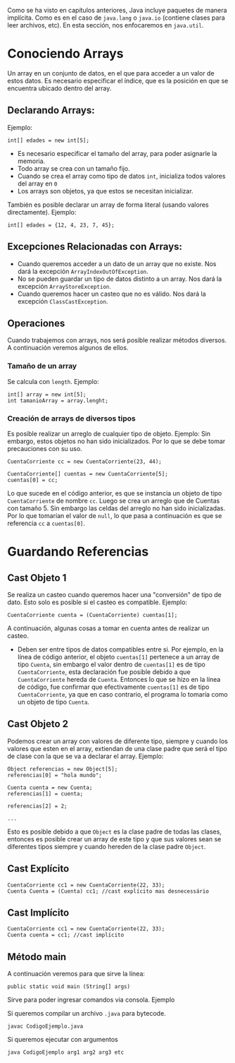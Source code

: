
Como se ha visto en capítulos anteriores, Java incluye paquetes de manera implícita. Como es en el caso de ```java.lang``` o ```java.io``` (contiene clases para leer archivos, etc). En esta sección, nos enfocaremos en ```java.util```.

# Conociendo Arrays

Un array en un conjunto de datos, en el que para acceder a un valor de estos datos. Es necesario especificar el índice, que es la posición en que se encuentra ubicado dentro del array.

## Declarando Arrays:

Ejemplo:

```int[] edades = new int[5];```

* Es necesario especificar el tamaño del array, para poder asignarle la memoria.
* Todo array se crea con un tamaño fijo.
* Cuando se crea el array como tipo de datos ```int```, inicializa todos valores del array en ```0```
* Los arrays son objetos, ya que estos se necesitan inicializar.

También es posible declarar un array de forma literal (usando valores directamente). Ejemplo:

```int[] edades = {12, 4, 23, 7, 45};```

## Excepciones Relacionadas con Arrays:

* Cuando queremos acceder a un dato de un array que no existe. Nos dará la excepción ```ArrayIndexOutOfException```.
* No se pueden guardar un tipo de datos distinto a un array. Nos dará la excepción ```ArrayStoreException```.
* Cuando queremos hacer un casteo que no es válido. Nos dará la excepción ```ClassCastException```.
  
## Operaciones
Cuando trabajemos con arrays, nos será posible realizar métodos diversos. A continuación veremos algunos de ellos.

### Tamaño de un array

Se calcula con ```length```. Ejemplo:

```
int[] array = new int[5];
int tamanioArray = array.lenght;
```

### Creación de arrays de diversos tipos

Es posible realizar un arreglo de cualquier tipo de objeto. Ejemplo:
Sin embargo, estos objetos no han sido inicializados. Por lo que se debe tomar precauciones con su uso.

```
CuentaCorriente cc = new CuentaCorriente(23, 44);

CuentaCorriente[] cuentas = new CuentaCorriente[5];
cuentas[0] = cc;
```

Lo que sucede en el código anterior, es que se instancia un objeto de tipo ```CuentaCorriente``` de nombre ```cc```. 
Luego se crea un arreglo que de Cuentas con tamaño 5. Sin embargo las celdas del arreglo no han sido inicializadas. Por lo que tomarían el valor de ```null```, lo que pasa a continuación es que se referencia ```cc``` a ```cuentas[0]```.

# Guardando Referencias

## Cast Objeto 1

Se realiza un casteo cuando queremos hacer una "conversión" de tipo de dato. Esto solo es posible si el casteo es compatible. Ejemplo:

```CuentaCorriente cuenta = (CuentaCorriente) cuentas[1];```

A continuación, algunas cosas a tomar en cuenta antes de realizar un casteo.

* Deben ser entre tipos de datos compatibles entre si. Por ejemplo, en la línea de código anterior, el objeto ```cuentas[1]``` pertenece a un array de tipo ```Cuenta```, sin embargo el valor dentro de ```cuentas[1]``` es de tipo ```CuentaCorriente```, esta declaración fue posible debido a que ```CuentaCorriente``` hereda de ```Cuenta```. Entonces lo que se hizo en la línea de código, fue confirmar que efectivamente ```cuentas[1]``` es de tipo ```CuentaCorriente```, ya que en caso contrario, el programa lo tomaría como un objeto de tipo ```Cuenta```.  

## Cast Objeto 2

Podemos crear un array con valores de diferente tipo, siempre y cuando los valores que esten en el array, extiendan de una clase padre que será el tipo de clase con la que se va a declarar el array. Ejemplo:

```
Object referencias = new Object[5];
referencias[0] = "hola mundo";

Cuenta cuenta = new Cuenta;
referencias[1] = cuenta;

referencias[2] = 2;

...
```

Esto es posible debido a que ```Object``` es la clase padre de todas las clases, entonces es posible crear un array de este tipo y que sus valores sean se diferentes tipos siempre y cuando hereden de la clase padre ```Object```.

## Cast Explícito

```
CuentaCorriente cc1 = new CuentaCorriente(22, 33);
Cuenta Cuenta = (Cuenta) cc1; //cast explícito mas desnecessário
```


## Cast Implícito

```
CuentaCorriente cc1 = new CuentaCorriente(22, 33);
Cuenta cuenta = cc1; //cast implícito
```

## Método main

A continuación veremos para que sirve la línea:

```
public static void main (String[] args)
```

Sirve para poder ingresar comandos via consola. Ejemplo

Si queremos compilar un archivo ```.java``` para bytecode.

```
javac CodigoEjemplo.java
```

Si queremos ejecutar con argumentos

```
java CodigoEjemplo arg1 arg2 arg3 etc
```


